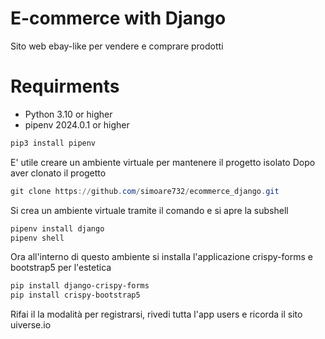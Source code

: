 # E-commerce with Django
Sito web ebay-like per vendere e comprare prodotti

# Requirments
* Python 3.10 or higher
* pipenv 2024.0.1 or higher
```powershell
pip3 install pipenv
```
E' utile creare un ambiente virtuale per mantenere il progetto isolato
Dopo aver clonato il progetto 
```powershell
git clone https://github.com/simoare732/ecommerce_django.git
```
Si crea un ambiente virtuale tramite il comando e si apre la subshell 
```powershell
pipenv install django
pipenv shell
```
Ora all'interno di questo ambiente si installa l'applicazione crispy-forms e bootstrap5 per l'estetica
```powershell
pip install django-crispy-forms
pip install crispy-bootstrap5
```
Rifai il la modalità per registrarsi, rivedi tutta l'app users e ricorda il sito uiverse.io
